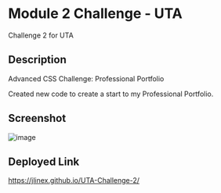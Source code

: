 # Module 2 Challenge - UTA
Challenge 2 for UTA

## Description
Advanced CSS Challenge: Professional Portfolio

Created new code to create a start to my Professional Portfolio.

## Screenshot
![image](https://github.com/jlinex/UTA-Challenge-2/assets/144945414/aa592342-6540-43e5-b68f-c06da2e3c07b)


## Deployed Link
https://jlinex.github.io/UTA-Challenge-2/ 
